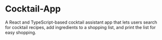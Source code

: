 # Cocktail-App
A React and TypeScript-based cocktail assistant app that lets users search for cocktail recipes, add ingredients to a shopping list, and print the list for easy shopping.
